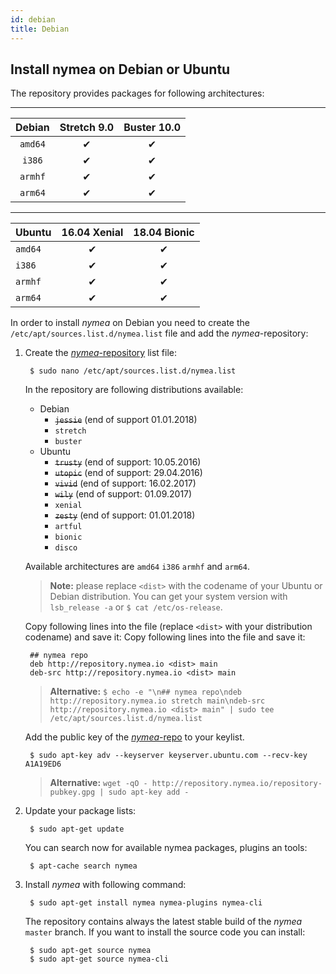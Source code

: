 ```yaml
---
id: debian
title: Debian
---
```



## Install nymea on Debian or Ubuntu

The repository provides packages for following architectures:

-----------------------------
| Debian     | Stretch 9.0  | Buster 10.0  |
|:----------:|:------------:|:------------:|
| `amd64`    |       ✔      |       ✔      |
| `i386`     |       ✔      |       ✔      |
| `armhf`    |       ✔      |       ✔      |
| `arm64`    |       ✔      |       ✔      |

------------------------------
| Ubuntu     | 16.04 Xenial | 18.04 Bionic |
|:-----------|:------------:|:------------:|
| `amd64`    |       ✔      |       ✔      |
| `i386`     |       ✔      |       ✔      |
| `armhf`    |       ✔      |       ✔      |
| `arm64`    |       ✔      |       ✔      |

In order to install *nymea* on Debian you need to create the `/etc/apt/sources.list.d/nymea.list` file and add the *nymea*-repository:

1. Create the [*nymea*-repository](http://repository.nymea.io/) list file:
        
        $ sudo nano /etc/apt/sources.list.d/nymea.list
        
    In the repository are following distributions available:
    * Debian
        * ~~`jessie`~~ (end of support 01.01.2018)
        * `stretch`
        * `buster`
    * Ubuntu
        * ~~`trusty`~~ (end of support: 10.05.2016)
        * ~~`utopic`~~ (end of support: 29.04.2016)
        * ~~`vivid`~~ (end of support: 16.02.2017)
        * ~~`wily`~~ (end of support: 01.09.2017)
        * `xenial`
        * ~~`zesty`~~ (end of support: 01.01.2018)
        * `artful`
        * `bionic`
        * `disco`

    Available architectures are `amd64` `i386` `armhf` and `arm64`.
    
    > **Note:** please replace `<dist>` with the codename of your Ubuntu or Debian distribution. You can get your system version with `lsb_release -a` or `$ cat /etc/os-release`.

    Copy following lines into the file (replace `<dist>` with your distribution codename) and save it:
    Copy following lines into the file and save it:

        ## nymea repo
        deb http://repository.nymea.io <dist> main
        deb-src http://repository.nymea.io <dist> main


    > **Alternative:** `$ echo -e "\n## nymea repo\ndeb http://repository.nymea.io stretch main\ndeb-src http://repository.nymea.io <dist> main" | sudo tee /etc/apt/sources.list.d/nymea.list`

    Add the public key of the [*nymea*-repo](http://repository.nymea.io) to your keylist.
    
        $ sudo apt-key adv --keyserver keyserver.ubuntu.com --recv-key A1A19ED6
    
    > **Alternative:** `wget -qO - http://repository.nymea.io/repository-pubkey.gpg | sudo apt-key add -`
    

2. Update your package lists:
    
        $ sudo apt-get update

    You can search now for available nymea packages, plugins an tools:
    
        $ apt-cache search nymea
    

3. Install *nymea* with following command:
    
        $ sudo apt-get install nymea nymea-plugins nymea-cli
        
    The repository contains always the latest stable build of the *nymea* `master` branch.
    If you want to install the source code you can install:
        
        $ sudo apt-get source nymea
        $ sudo apt-get source nymea-cli
